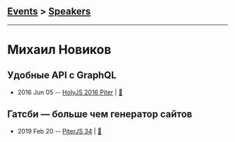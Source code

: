## [Events](../README.md) > [Speakers](../speakers.md)
---

# Михаил Новиков

## Удобные API с GraphQL
- 2016 Jun 05 -- [HolyJS 2016 Piter](https://www.youtube.com/watch?v=5GCwXh6ocxY)  | [:notebook:](http://public.jugru.org/holyjs/2016/spb/day_1/track_2/novikov.pdf)  
## Гатсби — больше чем генератор сайтов
- 2019 Feb 20 -- [PiterJS 34](https://www.youtube.com/watch?v=BkliE5w5wnw)  | [:notebook:](https://fs.piterjs.org/events/34/novikov.pdf)  
